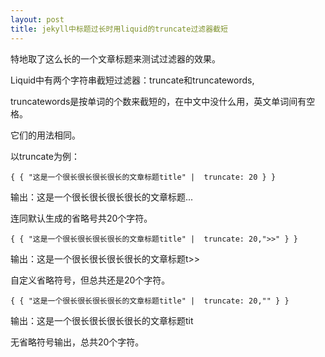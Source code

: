 ```yaml
---
layout: post
title: jekyll中标题过长时用liquid的truncate过滤器截短
---
```


特地取了这么长的一个文章标题来测试过滤器的效果。

Liquid中有两个字符串截短过滤器：truncate和truncatewords,

truncatewords是按单词的个数来截短的，在中文中没什么用，英文单词间有空格。

它们的用法相同。

以truncate为例：

~~~
{ { "这是一个很长很长很长很长的文章标题title" |  truncate: 20 } }
~~~

输出：这是一个很长很长很长很长的文章标题...

连同默认生成的省略号共20个字符。

~~~
{ { "这是一个很长很长很长很长的文章标题title" |  truncate: 20,">>" } }
~~~

输出：这是一个很长很长很长很长的文章标题t>>

自定义省略符号，但总共还是20个字符。

~~~
{ { "这是一个很长很长很长很长的文章标题title" |  truncate: 20,"" } }
~~~

输出：这是一个很长很长很长很长的文章标题tit

无省略符号输出，总共20个字符。